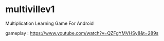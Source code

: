 # multivillev1

Multiplication Learning Game For Android

gameplay : https://www.youtube.com/watch?v=QZFgYMVHSy8&t=289s

